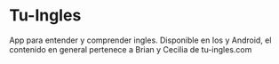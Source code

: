 # Tu-Ingles
App para entender y comprender ingles.
Disponible en Ios y Android, el contenido en general pertenece a Brian y Cecilia de tu-ingles.com

